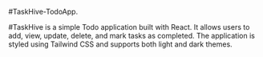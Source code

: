 #TaskHive-TodoApp.

#TaskHive is a simple Todo application built with React. It allows users to add, view, update, delete, and mark tasks as completed. The application is styled using Tailwind CSS and supports both light and dark themes.






 
 
